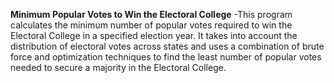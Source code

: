 **Minimum Popular Votes to Win the Electoral College**
-This program calculates the minimum number of popular votes required to win the Electoral College in a specified election year. It takes into account the distribution of electoral votes across states and uses a combination of brute force and optimization techniques to find the least number of popular votes needed to secure a majority in the Electoral College.
